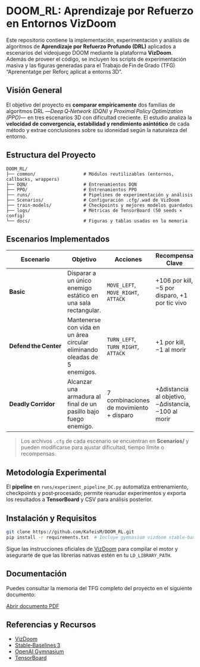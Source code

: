 # DOOM\_RL: Aprendizaje por Refuerzo en Entornos VizDoom

Este repositorio contiene la implementación, experimentación y análisis de algoritmos de **Aprendizaje por Refuerzo Profundo (DRL)** aplicados a escenarios del videojuego DOOM mediante la plataforma **VizDoom**. Además de proveer el código, se incluyen los scripts de experimentación masiva y las figuras generadas para el Trabajo de Fin de Grado (TFG) “Aprenentatge per Reforç aplicat a entorns 3D”.

## Visión General

El objetivo del proyecto es **comparar empíricamente** dos familias de algoritmos DRL —*Deep Q‑Network (DQN)* y *Proximal Policy Optimization (PPO)*— en tres escenarios 3D con dificultad creciente. El estudio analiza la **velocidad de convergencia, estabilidad y rendimiento asintótico** de cada método y extrae conclusiones sobre su idoneidad según la naturaleza del entorno.

## Estructura del Proyecto

```text
DOOM_RL/
├── common/                  # Módulos reutilizables (entornos, callbacks, wrappers)
├── DQN/                     # Entrenamientos DQN
├── PPO/                     # Entrenamientos PPO
├── runs/                    # Pipelines de experimentación y análisis
├── Scenarios/               # Configuración .cfg/.wad de VizDoom
├── train-models/            # Checkpoints y mejores modelos guardados
├── logs/                    # Métricas de TensorBoard (50 seeds × config)
└── docs/                    # Figuras y tablas usadas en la memoria
```

## Escenarios Implementados

| Escenario             | Objetivo                                                                  | Acciones                                | Recompensa Clave                                    |
| --------------------- | ------------------------------------------------------------------------- | --------------------------------------- | --------------------------------------------------- |
| **Basic**             | Disparar a un único enemigo estático en una sala rectangular.             | `MOVE_LEFT`, `MOVE_RIGHT`, `ATTACK`     | +106 por kill, −5 por disparo, +1 por tic vivo      |
| **Defend the Center** | Mantenerse con vida en un área circular eliminando oleadas de 5 enemigos. | `TURN_LEFT`, `TURN_RIGHT`, `ATTACK`     | +1 por kill, −1 al morir                            |
| **Deadly Corridor**   | Alcanzar una armadura al final de un pasillo bajo fuego enemigo.          | 7 combinaciones de movimiento + disparo | +Δdistancia al objetivo, −Δdistancia, −100 al morir |

> Los archivos `.cfg` de cada escenario se encuentran en **Scenarios/** y pueden modificarse para ajustar dificultad, tiempo límite o recompensas.

## Metodología Experimental

El **pipeline** en `runs/experiment_pipeline_DC.py` automatiza entrenamiento, checkpoints y post‑procesado; permite reanudar experimentos y exporta los resultados a **TensorBoard** y CSV para análisis posterior.

## Instalación y Requisitos

```bash
git clone https://github.com/KafeisM/DOOM_RL.git
pip install -r requirements.txt  # Incluye gymnasium vizdoom stable-baselines3 pytorch...
```
Sigue las instrucciones oficiales de [VizDoom](https://github.com/mwydmuch/ViZDoom) para compilar el motor y asegurarte de que las librerías nativas estén en tu `LD_LIBRARY_PATH`.

## Documentación

Puedes consultar la memoria del TFG completo del proyecto en el siguiente documento:

[Abrir documento PDF](./TFG_TL_DOOM_FINAL.pdf)

## Referencias y Recursos

- [VizDoom](https://github.com/mwydmuch/ViZDoom)
- [Stable‑Baselines 3](https://stable-baselines3.readthedocs.io/)
- [OpenAI Gymnasium](https://gymnasium.farama.org/)
- [TensorBoard](https://www.tensorflow.org/tensorboard?hl=es-419)

